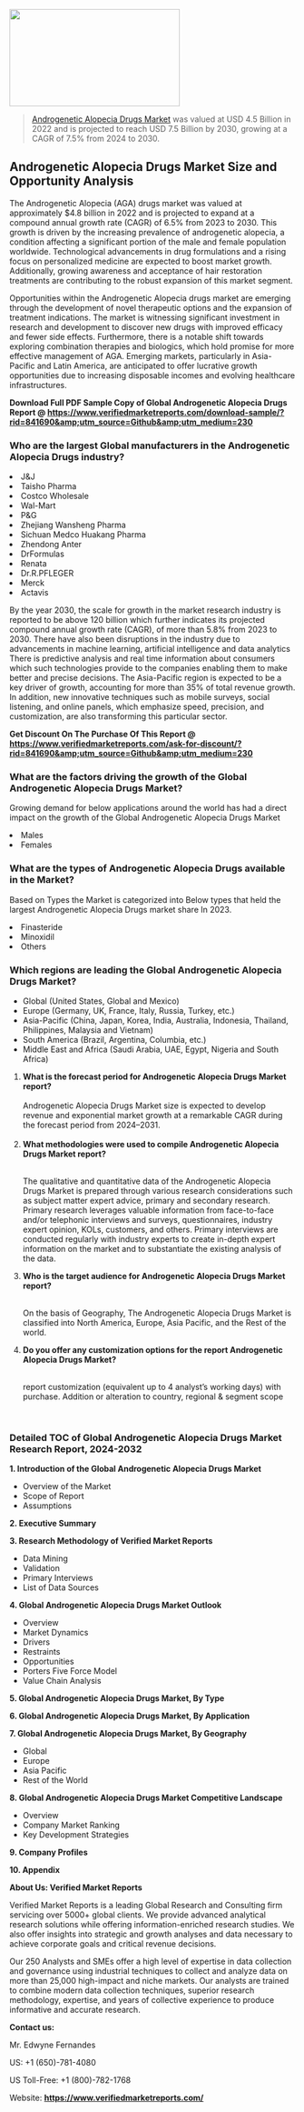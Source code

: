 <img src="https://ffe5etoiles.com/wp-content/uploads/2024/12/MST1-300x171.png" alt="" width="300" height="171" class="alignnone size-medium wp-image-20088" /><blockquote><p><p><a href="https://www.verifiedmarketreports.com/download-sample/?rid=841690&utm_source=Github&utm_medium=230" target="_blank">Androgenetic Alopecia Drugs Market</a> was valued at USD 4.5 Billion in 2022 and is projected to reach USD 7.5 Billion by 2030, growing at a CAGR of 7.5% from 2024 to 2030.</p></blockquote><p><h2>Androgenetic Alopecia Drugs Market Size and Opportunity Analysis</h2><p>The Androgenetic Alopecia (AGA) drugs market was valued at approximately $4.8 billion in 2022 and is projected to expand at a compound annual growth rate (CAGR) of 6.5% from 2023 to 2030. This growth is driven by the increasing prevalence of androgenetic alopecia, a condition affecting a significant portion of the male and female population worldwide. Technological advancements in drug formulations and a rising focus on personalized medicine are expected to boost market growth. Additionally, growing awareness and acceptance of hair restoration treatments are contributing to the robust expansion of this market segment.</p><p>Opportunities within the Androgenetic Alopecia drugs market are emerging through the development of novel therapeutic options and the expansion of treatment indications. The market is witnessing significant investment in research and development to discover new drugs with improved efficacy and fewer side effects. Furthermore, there is a notable shift towards exploring combination therapies and biologics, which hold promise for more effective management of AGA. Emerging markets, particularly in Asia-Pacific and Latin America, are anticipated to offer lucrative growth opportunities due to increasing disposable incomes and evolving healthcare infrastructures.</p></p><p class=""><strong>Download Full PDF Sample Copy of Global Androgenetic Alopecia Drugs Report @ <a href="https://www.verifiedmarketreports.com/download-sample/?rid=841690&amp;utm_source=Github&amp;utm_medium=230" target="_blank">https://www.verifiedmarketreports.com/download-sample/?rid=841690&amp;utm_source=Github&amp;utm_medium=230</a></strong></p><h3 id="" class="">Who are the largest Global manufacturers in the Androgenetic Alopecia Drugs industry?</h3><p><li>J&J</li><li> Taisho Pharma</li><li> Costco Wholesale</li><li> Wal-Mart</li><li> P&G</li><li> Zhejiang Wansheng Pharma</li><li> Sichuan Medco Huakang Pharma</li><li> Zhendong Anter</li><li> DrFormulas</li><li> Renata</li><li> Dr.R.PFLEGER</li><li> Merck</li><li> Actavis</li></p><div class=""><div class="" dir="" data-message-author-role="" data-message-id="" data-message-model-slug=""><div class=""><div class=""><div class=""><div class="" dir="" data-message-author-role="" data-message-id="" data-message-model-slug=""><div class=""><div class=""><p>By the year 2030, the scale for growth in the market research industry is reported to be above 120 billion which further indicates its projected compound annual growth rate (CAGR), of more than 5.8% from 2023 to 2030. There have also been disruptions in the industry due to advancements in machine learning, artificial intelligence and data analytics There is predictive analysis and real time information about consumers which such technologies provide to the companies enabling them to make better and precise decisions. The Asia-Pacific region is expected to be a key driver of growth, accounting for more than 35% of total revenue growth. In addition, new innovative techniques such as mobile surveys, social listening, and online panels, which emphasize speed, precision, and customization, are also transforming this particular sector.</p><p><strong>Get Discount On The Purchase Of This Report @&nbsp; <a href="https://www.verifiedmarketreports.com/ask-for-discount/?rid=841690&amp;utm_source=Github&amp;utm_medium=230" target="_blank">https://www.verifiedmarketreports.com/ask-for-discount/?rid=841690&amp;utm_source=Github&amp;utm_medium=230</a></strong></p></div></div></div></div></div></div></div></div><h3 id="" class="">What are the factors driving the growth of the Global Androgenetic Alopecia Drugs Market?</h3><p id="" class="">Growing demand for below applications around the world has had a direct impact on the growth of the Global Androgenetic Alopecia Drugs Market</p><p id="" class=""><li>Males</li><li> Females</li></p><h3 id="" class="">What are the types of Androgenetic Alopecia Drugs available in the Market?</h3><p id="" class="">Based on Types the Market is categorized into Below types that held the largest Androgenetic Alopecia Drugs market share In 2023.</p><p id="" class=""><li>Finasteride</li><li> Minoxidil</li><li> Others</li></p><h3 id="" class="">Which regions are leading the Global Androgenetic Alopecia Drugs Market?</h3><ul><li>Global (United States, Global and Mexico)</li><li>Europe (Germany, UK, France, Italy, Russia, Turkey, etc.)</li><li>Asia-Pacific (China, Japan, Korea, India, Australia, Indonesia, Thailand, Philippines, Malaysia and Vietnam)</li><li>South America (Brazil, Argentina, Columbia, etc.)</li><li>Middle East and Africa (Saudi Arabia, UAE, Egypt, Nigeria and South Africa)</li></ul><p><ol><li><strong>What is the forecast period for Androgenetic Alopecia Drugs Market report?<br /></strong><br /><span data-sheets-root="1" data-sheets-value="{&quot;1&quot;:2,&quot;2&quot;:&quot;XXXX size is expected to develop revenue and exponential market growth at a remarkable CAGR during the forecast period from 2024&ndash;2030.&quot;}" data-sheets-userformat="{&quot;2&quot;:12674,&quot;4&quot;:{&quot;1&quot;:2,&quot;2&quot;:16776960},&quot;10&quot;:2,&quot;11&quot;:0,&quot;15&quot;:&quot;Arial&quot;,&quot;16&quot;:12}">Androgenetic Alopecia Drugs Market size is expected to develop revenue and exponential market growth at a remarkable CAGR during the forecast period from 2024&ndash;2031.</span><br /><br /></li><li><strong>What methodologies were used to compile Androgenetic Alopecia Drugs Market report?<br /><br /></strong><p>The qualitative and quantitative data of the&nbsp;Androgenetic Alopecia Drugs Market is prepared through various research considerations such as subject matter expert advice, primary and secondary research. Primary research leverages valuable information from face-to-face and/or telephonic interviews and surveys, questionnaires, industry expert opinion, KOLs, customers, and others. Primary interviews are conducted regularly with industry experts to create in-depth expert information on the market and to substantiate the existing analysis of the data.&nbsp;</p></li><li><strong>Who is the target audience for Androgenetic Alopecia Drugs Market report?<br /><br /></strong><p>On the basis of Geography, The&nbsp;Androgenetic Alopecia Drugs Market is classified into North America, Europe, Asia Pacific, and the Rest of the world.</p></li><li><strong>Do you offer any customization options for the report Androgenetic Alopecia Drugs Market?<br /><br /></strong><p>report customization (equivalent up to 4 analyst&rsquo;s working days) with purchase. Addition or alteration to country, regional &amp; segment scope</p><p>&nbsp;</p></li></ol></p><h3 id="" class="">Detailed TOC of Global Androgenetic Alopecia Drugs Market Research Report, 2024-2032</h3><p id="" class=""><strong>1. Introduction of the Global Androgenetic Alopecia Drugs Market</strong></p><ul><li>Overview of the Market</li><li>Scope of Report</li><li>Assumptions</li></ul><p id="" class=""><strong>2. Executive Summary</strong></p><p id="" class=""><strong>3. Research Methodology of&nbsp;Verified Market Reports</strong></p><ul><li>Data Mining</li><li>Validation</li><li>Primary Interviews</li><li>List of Data Sources</li></ul><p id="" class=""><strong>4. Global Androgenetic Alopecia Drugs Market Outlook</strong></p><ul><li>Overview</li><li>Market Dynamics</li><li>Drivers</li><li>Restraints</li><li>Opportunities</li><li>Porters Five Force Model</li><li>Value Chain Analysis</li></ul><p id="" class=""><strong>5. Global Androgenetic Alopecia Drugs Market, By&nbsp;Type</strong></p><p id="" class=""><strong>6. Global Androgenetic Alopecia Drugs Market, By Application</strong></p><p id="" class=""><strong>7. Global Androgenetic Alopecia Drugs Market, By Geography</strong></p><ul><li>Global</li><li>Europe</li><li>Asia Pacific</li><li>Rest of the World</li></ul><p id="" class=""><strong>8. Global Androgenetic Alopecia Drugs Market Competitive Landscape</strong></p><ul><li>Overview</li><li>Company Market Ranking</li><li>Key Development Strategies</li></ul><p id="" class=""><strong>9. Company Profiles</strong></p><p id="" class=""><strong>10. Appendix</strong></p><p id="" class=""><strong>About Us: Verified Market Reports</strong></p><p id="" class="">Verified Market Reports is a leading Global Research and Consulting firm servicing over 5000+ global clients. We provide advanced analytical research solutions while offering information-enriched research studies. We also offer insights into strategic and growth analyses and data necessary to achieve corporate goals and critical revenue decisions.</p><p id="" class="">Our 250 Analysts and SMEs offer a high level of expertise in data collection and governance using industrial techniques to collect and analyze data on more than 25,000 high-impact and niche markets. Our analysts are trained to combine modern data collection techniques, superior research methodology, expertise, and years of collective experience to produce informative and accurate research.</p><p id="" class=""><strong>Contact us:</strong></p><p id="" class="">Mr. Edwyne Fernandes</p><p id="" class="">US: +1 (650)-781-4080</p><p id="" class="">US Toll-Free: +1 (800)-782-1768</p><p id="" class="">Website: <a target="" data-test-app-aware-link=""><strong>https://www.verifiedmarketreports.com/</strong></a></p>
